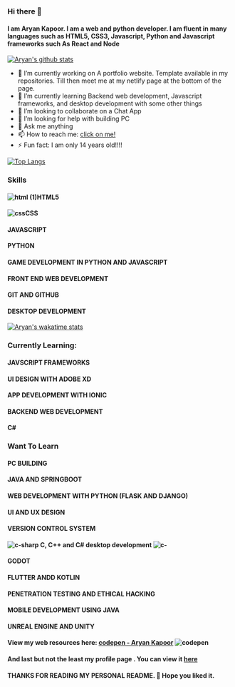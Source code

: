 ### Hi there 👋
#### I am Aryan Kapoor. I am a web and python developer. I am fluent in many languages such as HTML5, CSS3, Javascript, Python and Javascript frameworks such As React and Node 

[![Aryan's github stats](https://github-readme-stats.vercel.app/api?username=Aryankpoor&count_private=true&show_icons=true&theme=tokyonight)](https://kapoor-aryan.netlify.app)

- 🔭 I’m currently working on A portfolio website. Template available in my repositories. Till then meet me at my netlify page at the bottom of the page.
- 🌱 I’m currently learning Backend web development, Javascript frameworks, and desktop development with some other things
- 👯 I’m looking to collaborate on a Chat App
- 🤔 I’m looking for help with building PC
- 💬 Ask me anything
- 📫 How to reach me: [click on me!](https://www.instagram.com/__aryan04/)
- ⚡ Fun fact: I am only 14 years old!!!!

[![Top Langs](https://github-readme-stats.vercel.app/api/top-langs/?username=Aryankpoor&theme=react)](https://github.com/anuraghazra/github-readme-stats)


### Skills
 #### ![html (1)](https://user-images.githubusercontent.com/64773763/91462326-b0b42580-e8a7-11ea-9eda-8459a0faec07.png)**HTML5**
 #### ![css](https://user-images.githubusercontent.com/64773763/91462321-b01b8f00-e8a7-11ea-9fc6-006e05ddd2db.png)**CSS**
 #### **JAVASCRIPT**
 #### PYTHON
 #### GAME DEVELOPMENT IN PYTHON AND JAVASCRIPT
 #### FRONT END WEB DEVELOPMENT
 #### GIT AND GITHUB
 #### DESKTOP DEVELOPMENT
 
[![Aryan's wakatime stats](https://github-readme-stats.vercel.app/api/wakatime?username=Aryankapoor)](https://github.com/anuraghazra/github-readme-stats)

 
### Currently Learning:
  #### JAVSCRIPT FRAMEWORKS
  #### UI DESIGN WITH ADOBE XD
  #### APP DEVELOPMENT WITH IONIC
  #### BACKEND WEB DEVELOPMENT
  #### C#
  
  
### Want To Learn
  ####  PC BUILDING
  ####  JAVA AND SPRINGBOOT
  ####  WEB DEVELOPMENT WITH PYTHON (FLASK AND DJANGO)
  ####  UI AND UX DESIGN
  ####  VERSION CONTROL SYSTEM 
  #### ![c-sharp](https://user-images.githubusercontent.com/64773763/91462319-af82f880-e8a7-11ea-87fb-5c5aacafec10.png) **C, C++ and C# desktop development**  ![c-](https://user-images.githubusercontent.com/64773763/91462311-adb93500-e8a7-11ea-955c-09708872f816.png)
  ####  GODOT
  ####  FLUTTER ANDD KOTLIN
  ####  PENETRATION TESTING AND ETHICAL HACKING
  ####  MOBILE DEVELOPMENT USING JAVA
  ####  UNREAL ENGINE AND UNITY
  
#### View my web resources here:  [codepen - Aryan Kapoor](https://codepen.io/codewitharyann) ![codepen](https://user-images.githubusercontent.com/64773763/91462315-aeea6200-e8a7-11ea-9df5-34450322fc06.png)

#### And last but not the least my profile page . You can view it [here](https://kapoor-aryan.netlify.app)

#### THANKS FOR READING MY PERSONAL README. :slightly_smiling_face: Hope you liked it.
